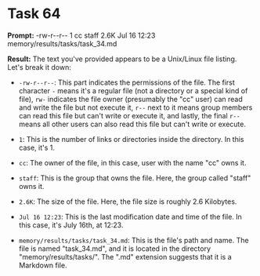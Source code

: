 # Task 64

**Prompt:** -rw-r--r--  1 cc  staff   2.6K Jul 16 12:23 memory/results/tasks/task_34.md

**Result:**
The text you've provided appears to be a Unix/Linux file listing. Let's break it down:

- `-rw-r--r--`: This part indicates the permissions of the file. The first character `-` means it's a regular file (not a directory or a special kind of file), `rw-` indicates the file owner (presumably the "cc" user) can read and write the file but not execute it, `r--` next to it means group members can read this file but can't write or execute it, and lastly, the final `r--` means all other users can also read this file but can't write or execute.

- `1`: This is the number of links or directories inside the directory. In this case, it's 1.

- `cc`: The owner of the file, in this case, user with the name "cc" owns it.

- `staff`: This is the group that owns the file. Here, the group called "staff" owns it.

- `2.6K`: The size of the file. Here, the file size is roughly 2.6 Kilobytes.

- `Jul 16 12:23`: This is the last modification date and time of the file. In this case, it's July 16th, at 12:23.

- `memory/results/tasks/task_34.md`: This is the file's path and name. The file is named "task_34.md", and it is located in the directory "memory/results/tasks/". The ".md" extension suggests that it is a Markdown file.
